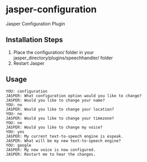 jasper-configuration
====================

Jasper Configuration Plugin

## Installation Steps

1. Place the configuration/ folder in your jasper_directory/plugins/speechhandler/ folder
2. Restart Jasper

## Usage
```
YOU: configuration
JASPER: What configuration option would you like to change?
JASPER: Would you like to change your name?
YOU: no
JASPER: Would you like to change your location?
YOU: no
JASPER: Would you like to change your timezone?
YOU: no
JASPER: Would you like to change my voice?
YOU: yes
JASPER: My current text-to-speech engine is espeak.
JASPER: What will be my new text-to-speech engine?
YOU: google
JASPER: My new voice is now configured.
JASPER: Restart me to hear the changes.
```
